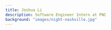 ```yaml
---
title: Joshua Li
description: Software Engineer Intern at PNC
background: "images/night-nashville.jpg"
---
```

